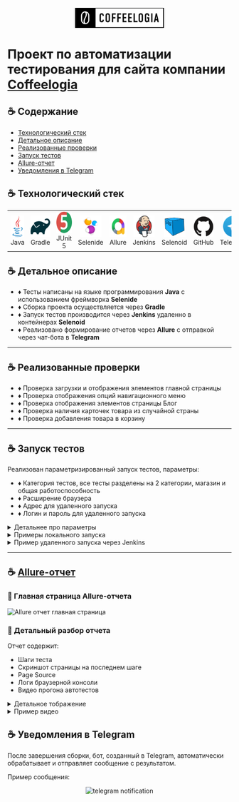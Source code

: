 <p align="center">
  <a href="https://coffeelogia.kz/" target="_blank">
    <img src="media/coffeelogia_logo.jpg" width="200" alt="Coffeelogia Logo">
  </a>
</p>

# Проект по автоматизации тестирования для сайта компании [Coffeelogia](https://coffeelogia.kz/)

## :coffee: Содержание
- [Технологический стек](#coffee-технологический-стек)
- [Детальное описание](#coffee-детальное-описание)
- [Реализованные проверки](#coffee-реализованные-проверки)
- [Запуск тестов](#coffee-запуск-тестов)
- [Allure-отчет](#coffee-Allure-отчет)
- [Уведомления в Telegram](#coffee-уведомления-в-telegram)

## :coffee: Технологический стек

<div align="center">
  <table>
    <tr>
      <td align="center" width="110">
        <img src="media/icons/java.svg" width="48" height="48" alt="Java" /><br>Java
      </td>
      <td align="center" width="110">
        <img src="media/icons/gradle.svg" width="48" height="48" alt="Gradle" /><br>Gradle
      </td>
      <td align="center" width="110">
        <img src="media/icons/junit5.svg" width="48" height="48" alt="JUnit 5" /><br>JUnit 5
      </td>
      <td align="center" width="110">
        <img src="media/icons/selenide.png" width="48" height="48" alt="Selenide" /><br>Selenide
      </td>
      <td align="center" width="110">
        <img src="media/icons/allure.png" width="48" height="48" alt="Allure" /><br>Allure
      </td>
      <td align="center" width="110">
        <img src="media/icons/jenkins.svg" width="48" height="48" alt="Jenkins" /><br>Jenkins
      </td>
      <td align="center" width="110">
        <img src="media/icons/selenoid.png" width="48" height="48" alt="Selenoid" /><br>Selenoid
      </td>
      <td align="center" width="110">
        <img src="media/icons/github.svg" width="48" height="48" alt="GitHub" /><br>GitHub
      </td>
      <td align="center" width="110">
        <img src="media/icons/telegram.svg" width="48" height="48" alt="Telegram" /><br>Telegram
      </td>
    </tr>
  </table>
</div>

## :coffee: Детальное описание

- :diamonds: Тесты написаны на языке программирования **Java** с использованием фреймворка **Selenide**
- :diamonds: Сборка проекта осуществляется через **Gradle**
- :diamonds: Запуск тестов производится через **Jenkins** удаленно в контейнерах **Selenoid**
- :diamonds: Реализовано формирование отчетов через **Allure** с отправкой через чат-бота в **Telegram**

---

## :coffee: Реализованные проверки

- :diamonds: Проверка загрузки и отображения элементов главной страницы
- :diamonds: Проверка отображения опций навигационного меню
- :diamonds: Проверка отображения элементов страницы Блог
- :diamonds: Проверка наличия карточек товара из случайной страны
- :diamonds: Проверка добавления товара в корзину

---

## :coffee: Запуск тестов

Реализован параметризированный запуск тестов, параметры:

- :diamonds: Категория тестов, все тесты разделены на 2 категории, магазин и общая работоспособность
- :diamonds: Расширение браузера
- :diamonds: Адрес для удаленного запуска
- :diamonds: Логин и пароль для удаленного запуска

<details>
  <summary>Детальнее про параметры</summary>

:tea: Для запуска по категориям необходимо использовать соответствующее задание, всего создано три задания:

 

| Категория                     |    Общие     |    Магазин | Все тесты |
|-------------------------------|:------------:|-----------:|----------:|
| Тэг                           |    Global    |       Shop |         - |
| Параметр локального запуска   | global_tests | shop_tests | all_tests |
| Параметр запуска из Дженкинса |    Общие     |    Магазин |       Все |

:tea: Расширение браузера - задано три фиксированных варианта при запуске из дженкинса:

- :diamonds: 1920х1080
- :diamonds: 1280х720
- :diamonds: 1024х768

При запуске локально можно указать любое произвольное значение, либо не указывать его вовсе, значение по умолчанию - 1920х1080.

:tea: Адрес и данные для входа - опциональные параметры, при их отсутствии тесты можно запускать локально без селеноида.

</details>

<details>
  <summary>Примеры локального запуска</summary>


```bash
./gradlew clean all_tests
```

```bash
./gradlew clean shop_tests -DbrowserSize="1024x768"
```
</details>

<details>
  <summary>Пример удаленного запуска через Jenkins</summary>


[Перейти в Jenkins](https://jenkins.autotests.cloud/job/C35-oshkamoshka-HW14/) и указать параметры:

<img src="media/screens/jenkins_config.jpg" alt="Настройки jenkins">

</details>

---

## :coffee: [Allure-отчет](https://jenkins.autotests.cloud/job/C35-oshkamoshka-HW14/allure/)

### :tea: Главная страница Allure-отчета
<img src="media/screens/allure_report.jpg" width="800" alt="Allure отчет главная страница">

### :tea: Детальный разбор отчета
Отчет содержит:
- Шаги теста
- Скриншот страницы на последнем шаге
- Page Source
- Логи браузерной консоли
- Видео прогона автотестов
  
<details>
  <summary>Детальное тображение</summary>
<img src="media/screens/allure_report_detailed.jpg" width="800" alt="Allure детальный отчет">
</details>

<details>
  <summary>Пример видео</summary>
<p align="center">
  <img src="media/screens/test_run.gif" width="600" alt="Видео прогона">
</p>
</details>

## :coffee: Уведомления в Telegram

После завершения сборки, бот, созданный в Telegram, автоматически обрабатывает и отправляет сообщение с результатом.

Пример сообщения:

<p align="center">
<img src="media/screens/telegram_result.jpg" width="600" alt="telegram notification">
</p>